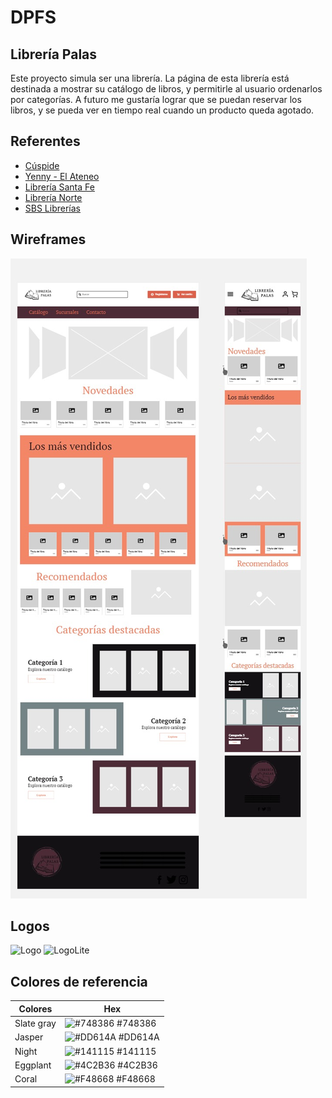 
# DPFS
## Librería Palas

Este proyecto simula ser una librería. La página de esta librería está destinada a mostrar su catálogo de libros, y permitirle al usuario ordenarlos por categorías. A futuro me gustaría lograr que se puedan reservar los libros, y se pueda ver en tiempo real cuando un producto queda agotado. 


## Referentes

- [Cúspide](https://cuspide.com/)
- [Yenny - El Ateneo](https://www.yenny-elateneo.com/)
- [Librería Santa Fe](https://www.lsf.com.ar/)
- [Librería Norte](https://www.librerianorte.com.ar/)
- [SBS Librerías](https://www.sbs.com.ar/)


## Wireframes

![App Screenshot](https://github.com/ZoeREM99/DPFS_Zoe_Rapoport_Epstein/blob/main/info/wireframes/landingPage.jpg)


## Logos

![Logo](https://github.com/ZoeREM99/DPFS_Zoe_Rapoport_Epstein/blob/main/info/design/Librer%C3%ADa%20Palas.png)
![LogoLite](https://github.com/ZoeREM99/DPFS_Zoe_Rapoport_Epstein/blob/main/info/design/Librer%C3%ADa%20Palas%20lite.png)


## Colores de referencia

| Colores             | Hex                                                                |
| ----------------- | ------------------------------------------------------------------ |
| Slate gray | ![#748386](https://via.placeholder.com/10/748386?text=+) #748386 |
| Jasper | ![#DD614A](https://via.placeholder.com/10/DD614A?text=+) #DD614A |
| Night | ![#141115](https://via.placeholder.com/10/141115?text=+) #141115 |
| Eggplant | ![#4C2B36](https://via.placeholder.com/10/4C2B36?text=+) #4C2B36 |
| Coral | ![#F48668](https://via.placeholder.com/10/F48668?text=+) #F48668 |